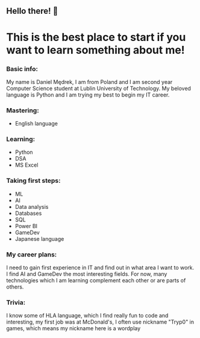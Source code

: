 ## Hello there! 🔎

<!--
**TypoDaniel/typodaniel** is a ✨ _special_ ✨ repository because its `README.md` (this file) appears on your GitHub profile.

Here are some ideas to get you started:

- 🔭 I’m currently working on ...
- 🌱 I’m currently learning ...
- 👯 I’m looking to collaborate on ...
- 🤔 I’m looking for help with ...
- 💬 Ask me about ...
- 📫 How to reach me: ...
- 😄 Pronouns: ...
- ⚡ Fun fact: ...
-->

# This is the best place to start if you want to learn something about me!

### Basic info:
  My name is Daniel Mędrek, I am from Poland and I am second year Computer Science student at Lublin University of Technology. My beloved language is Python and I am trying my best to begin my IT career.

### Mastering:
- English language

### Learning:
- Python
- DSA
- MS Excel

### Taking first steps:
- ML
- AI
- Data analysis
- Databases
- SQL
- Power BI
- GameDev
- Japanese language

### My career plans:
  I need to gain first experience in IT and find out in what area I want to work. I find AI and GameDev the most interesting fields. For now, many technologies which I am learning complement each other or are parts of others.

### Trivia:
  I know some of HLA language, which I find really fun to code and interesting, my first job was at McDonald's, I often use nickname "Tryp0" in games, which means my nickname here is a wordplay

